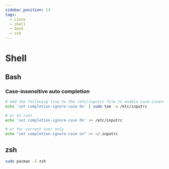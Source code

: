 ```yaml
---
sidebar_position: 13
tags:
  - Linux
  - shell
  - bash
  - zsh
---
```


# Shell

## Bash

### Case-insensitive auto completion

```bash
# Add the following line to the /etc/inputrc file to enable case-insensitive auto completion
echo 'set completion-ignore-case On' | sudo tee -a /etc/inputrc

# or as root
echo 'set completion-ignore-case On' >> /etc/inputrc 

# or for current user only
echo "set completion-ignore-case on" >> ~/.inputrc
```

## zsh

```bash
sudo pacman -S zsh
```
